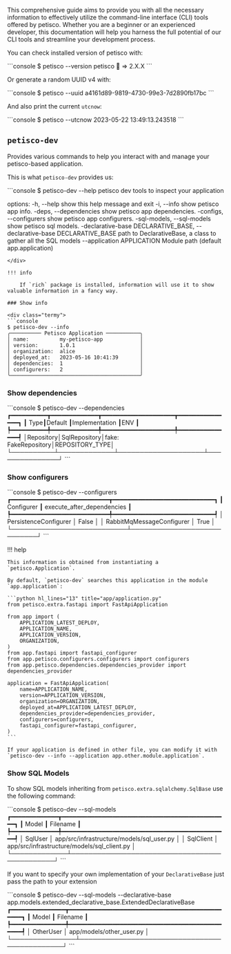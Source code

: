 This comprehensive guide aims to provide you with all the necessary information to effectively utilize the command-line 
interface (CLI) tools offered by petisco. Whether you are a beginner or an experienced developer, this documentation 
will help you harness the full potential of our CLI tools and streamline your development process.


You can check installed version of petisco with:

<div class="termy">
```console
$ petisco --version
petisco 🍪 => 2.X.X
```
</div>

Or generate a random UUID v4 with:

<div class="termy">
```console
$ petisco --uuid
a4161d89-9819-4730-99e3-7d2890fb17bc
```
</div>

And also print the current `utcnow`:

<div class="termy">
```console
$ petisco --utcnow
2023-05-22 13:49:13.243518
```
</div>

## `petisco-dev`

Provides various commands to help you interact with and manage your petisco-based application.

This is what `petisco-dev` provides us:

<div class="termy">
```console
$ petisco-dev --help
petisco dev tools to inspect your application

options:
  -h, --help            show this help message and exit
  -i, --info            show petisco app info.
  -deps, --dependencies
                        show petisco app dependencies.
  -configs, --configurers
                        show petisco app configurers.
  -sql-models, --sql-models
                        show petisco sql models.
  -declarative-base DECLARATIVE_BASE, --declarative-base DECLARATIVE_BASE
                        path to DeclarativeBase, a class to gather all the SQL models
  --application APPLICATION
                        Module path (default app.application)
```
</div>

!!! info

    If `rich` package is installed, information will use it to show valuable information in a fancy way.

### Show info

<div class="termy">
```console
$ petisco-dev --info
╭────────── Petisco Application ───────────╮
│ name:          my-petisco-app            │
│ version:       1.0.1                     │
│ organization:  alice                     │
│ deployed_at:   2023-05-16 10:41:39       │
│ dependencies:  1                         │
│ configurers:   2                         │
╰──────────────────────────────────────────╯
```
</div>


### Show dependencies

<div class="termy">
```console
$ petisco-dev --dependencies
┏━━━━━━━━━━┳━━━━━━━━━━━━━┳━━━━━━━━━━━━━━━━━━━━┳━━━━━━━━━━━━━━━┓
┃      Type┃Default      ┃Implementation      ┃ENV            ┃
┡━━━━━━━━━━╇━━━━━━━━━━━━━╇━━━━━━━━━━━━━━━━━━━━╇━━━━━━━━━━━━━━━┩
│Repository│SqlRepository│fake: FakeRepository│REPOSITORY_TYPE│
└──────────┴─────────────┴────────────────────┴───────────────┘
```
</div>

### Show configurers

<div class="termy">
```console
$ petisco-dev --configurers
┏━━━━━━━━━━━━━━━━━━━━━━━━━━━┳━━━━━━━━━━━━━━━━━━━━━━━━━━━━┓
┃                Configurer ┃ execute_after_dependencies ┃
┡━━━━━━━━━━━━━━━━━━━━━━━━━━━╇━━━━━━━━━━━━━━━━━━━━━━━━━━━━┩
│     PersistenceConfigurer │           False            │
│ RabbitMqMessageConfigurer │            True            │
└───────────────────────────┴────────────────────────────┘
```
</div>

!!! help

    This information is obtained from instantiating a `petisco.Application`.

    By default, `petisco-dev` searches this application in the module `app.application`:

    ```python hl_lines="13" title="app/application.py"
    from petisco.extra.fastapi import FastApiApplication

    from app import (
        APPLICATION_LATEST_DEPLOY,
        APPLICATION_NAME,
        APPLICATION_VERSION,
        ORGANIZATION,
    )
    from app.fastapi import fastapi_configurer
    from app.petisco.configurers.configurers import configurers
    from app.petisco.dependencies.dependencies_provider import dependencies_provider
    
    application = FastApiApplication(
        name=APPLICATION_NAME,
        version=APPLICATION_VERSION,
        organization=ORGANIZATION,
        deployed_at=APPLICATION_LATEST_DEPLOY,
        dependencies_provider=dependencies_provider,
        configurers=configurers,
        fastapi_configurer=fastapi_configurer,
    )
    ```
    
    If your application is defined in other file, you can modify it with `petisco-dev --info --application app.other.module.application`. 
    

### Show SQL Models

To show SQL models inheriting from `petisco.extra.sqlalchemy.SqlBase` use the following command:

<div class="termy">
```console
$ petisco-dev --sql-models
┏━━━━━━━━━━━━━┳━━━━━━━━━━━━━━━━━━━━━━━━━━━━━━━━━━━━━━━━━━━━━━┓
┃       Model ┃ Filename                                     ┃
┡━━━━━━━━━━━━━╇━━━━━━━━━━━━━━━━━━━━━━━━━━━━━━━━━━━━━━━━━━━━━━┩
│     SqlUser │ app/src/infrastructure/models/sql_user.py    │
│   SqlClient │ app/src/infrastructure/models/sql_client.py  │
└─────────────┴──────────────────────────────────────────────┘
```
</div>

If you want to specify your own implementation of your `DeclarativeBase` just pass the path to your extension

<div class="termy">
```console
$ petisco-dev --sql-models --declarative-base app.models.extended_declarative_base.ExtendedDeclarativeBase
┏━━━━━━━━━━━━━━━┳━━━━━━━━━━━━━━━━━━━━━━━━━━━━━━━━━━━━━━━━━━━━━━┓
┃         Model ┃ Filename                                     ┃
┡━━━━━━━━━━━━━━━╇━━━━━━━━━━━━━━━━━━━━━━━━━━━━━━━━━━━━━━━━━━━━━━┩
│     OtherUser │ app/models/other_user.py                     │
└───────────────┴──────────────────────────────────────────────┘
```
</div>